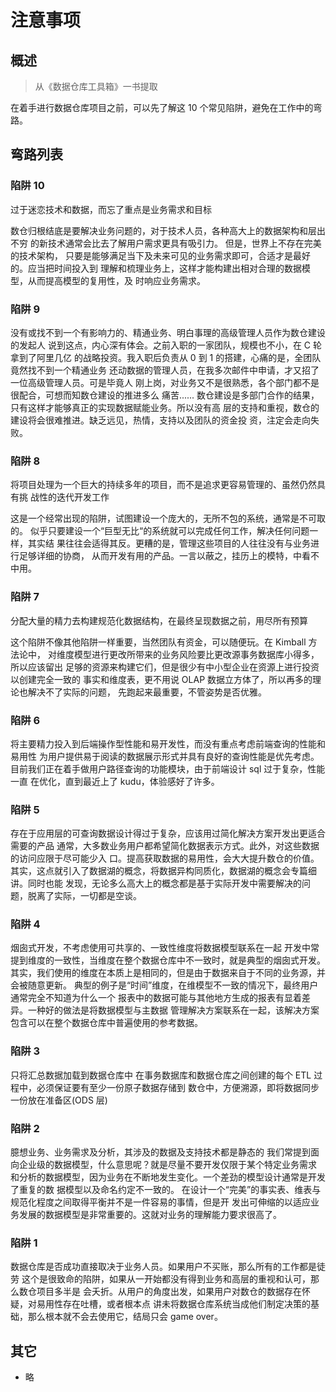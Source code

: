 # 注意事项

## 概述

> 从《数据仓库工具箱》一书提取

在着手进行数据仓库项目之前，可以先了解这 10 个常见陷阱，避免在工作中的弯路。

## 弯路列表

### 陷阱 10

过于迷恋技术和数据，而忘了重点是业务需求和目标

数仓归根结底是要解决业务问题的，对于技术人员，各种高大上的数据架构和层出不穷
的新技术通常会比去了解用户需求更具有吸引力。 但是，世界上不存在完美的技术架构，
只要是能够满足当下及未来可见的业务需求即可，合适才是最好的。应当把时间投入到
理解和梳理业务上，这样才能构建出相对合理的数据模型，从而提高模型的复用性，及
时响应业务需求。

### 陷阱 9

没有或找不到一个有影响力的、精通业务、明白事理的高级管理人员作为数仓建设的发起人
说到这点，内心深有体会。之前入职的一家团队，规模也不小，在 C 轮拿到了阿里几亿
的战略投资。我入职后负责从 0 到 1 的搭建，心痛的是，全团队竟然找不到一个精通业务
还动数据的管理人员，在我多次邮件中申请，才又招了一位高级管理人员。可是毕竟人
刚上岗，对业务又不是很熟悉，各个部门都不是很配合，可想而知数仓建设的推进多么
痛苦......
数仓建设是多部门合作的结果，只有这样才能够真正的实现数据赋能业务。所以没有高
层的支持和重视，数仓的建设将会很难推进。缺乏远见，热情，支持以及团队的资金投
资，注定会走向失败。

### 陷阱 8

将项目处理为一个巨大的持续多年的项目，而不是追求更容易管理的、虽然仍然具有挑
战性的迭代开发工作

这是一个经常出现的陷阱，试图建设一个庞大的，无所不包的系统，通常是不可取的。
似乎只要建设一个“巨型无比“的系统就可以完成任何工作，解决任何问题一样，其实结
果往往会适得其反。更糟的是，管理这些项目的人往往没有与业务进行足够详细的协商，
从而开发有用的产品。一言以蔽之，挂历上的模特，中看不中用。

### 陷阱 7

分配大量的精力去构建规范化数据结构，在最终呈现数据之前，用尽所有预算

这个陷阱不像其他陷阱一样重要，当然团队有资金，可以随便玩。在 Kimball 方法论中，
对维度模型进行更改所带来的业务风险要比更改源事务数据库小得多，所以应该留出
足够的资源来构建它们，但是很少有中小型企业在资源上进行投资以创建完全一致的
事实和维度表，更不用说 OLAP 数据立方体了，所以再多的理论也解决不了实际的问题，
先跑起来最重要，不管姿势是否优雅。

### 陷阱 6

将主要精力投入到后端操作型性能和易开发性，而没有重点考虑前端查询的性能和易用性
为用户提供易于阅读的数据展示形式并具有良好的查询性能是优先考虑。
目前我们正在着手做用户路径查询的功能模块，由于前端设计 sql 过于复杂，性能一直
在优化，直到最近上了 kudu，体验感好了许多。

### 陷阱 5

存在于应用层的可查询数据设计得过于复杂，应该用过简化解决方案开发出更适合需要的产品
通常，大多数业务用户都希望简化数据表示方式。此外，对这些数据的访问应限于尽可能少入
口。提高获取数据的易用性，会大大提升数仓的价值。
其实，这点就引入了数据湖的概念，将数据异构同质化，数据湖的概念会专篇细讲。同时也能
发现，无论多么高大上的概念都是基于实际开发中需要解决的问题，脱离了实际，一切都是空谈。

### 陷阱 4

烟囱式开发，不考虑使用可共享的、一致性维度将数据模型联系在一起
开发中常提到维度的一致性，当维度在整个数据仓库中不一致时，就是典型的烟囱式开发。
其实，我们使用的维度在本质上是相同的，但是由于数据来自于不同的业务源，并会被随意更新。
典型的例子是“时间”维度，在维模型不一致的情况下，最终用户通常完全不知道为什么一个
报表中的数据可能与其他地方生成的报表有显着差异。一种好的做法是将数据模型与主数据
管理解决方案联系在一起，该解决方案包含可以在整个数据仓库中普遍使用的参考数据。

### 陷阱 3

只将汇总数据加载到数据仓库中
在事务数据库和数据仓库之间创建的每个 ETL 过程中，必须保证要有至少一份原子数据存储到
数仓中，方便溯源，即将数据同步一份放在准备区(ODS 层)

### 陷阱 2

臆想业务、业务需求及分析，其涉及的数据及支持技术都是静态的
我们常提到面向企业级的数据模型，什么意思呢？就是尽量不要开发仅限于某个特定业务需求
和分析的数据模型，因为业务在不断地发生变化。一个差劲的模型设计通常是开发了重复的数
据模型以及命名约定不一致的。
在设计一个“完美”的事实表、维表与规范化程度之间取得平衡并不是一件容易的事情，但是开
发出可伸缩的以适应业务发展的数据模型是非常重要的。这就对业务的理解能力要求很高了。

### 陷阱 1

数据仓库是否成功直接取决于业务人员。如果用户不买账，那么所有的工作都是徒劳
这个是很致命的陷阱，如果从一开始都没有得到业务和高层的重视和认可，那么数仓项目多半是
会夭折。从用户的角度出发，如果用户对数仓的数据存在怀疑，对易用性存在吐槽，或者根本点
讲未将数据仓库系统当成他们制定决策的基础，那么根本就不会去使用它，结局只会 game over。

## 其它

- 略
